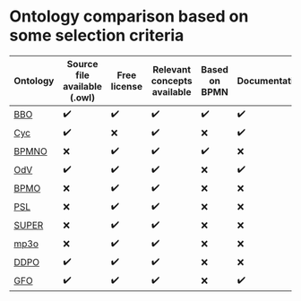 # Ontology comparison based on some selection criteria



|Ontology|Source file available (.owl)|Free license|Relevant concepts available|Based on BPMN  | Documentation
| ----------- | ----------- |----------- |----------- |----------- |----------- |
| [BBO](https://hal.archives-ouvertes.fr/hal-02365012/document)| :heavy_check_mark:| :heavy_check_mark: | :heavy_check_mark: | :heavy_check_mark: | :heavy_check_mark: |
| [Cyc](http://www.aiai.ed.ac.uk/~stuart/Papers/plan01-ws.pdf) | :heavy_check_mark: | :x: | :heavy_check_mark: | :x: | :heavy_check_mark: |
| [BPMNO](https://ebooks.iospress.nl/DOI/10.3233/978-1-61499-438-1-133) | :x: | :heavy_check_mark: | :heavy_check_mark:| :heavy_check_mark:| :x: |
| [OdV](https://publishup.uni-potsdam.de/opus4-ubp/frontdoor/index/index/year/2012/docId/5555) | :heavy_check_mark: | :heavy_check_mark: | :heavy_check_mark: | :x: | :heavy_check_mark: |
|[BPMO](https://dl.acm.org/doi/abs/10.1145/1944968.1944971) | :x: |:heavy_check_mark:|:heavy_check_mark: | :x: | :x: |
|[PSL](https://web.archive.org/web/20071230103337/http://www.mel.nist.gov/psl/ontology.html) | :x: | :heavy_check_mark: | :heavy_check_mark:| :x: | :x: |
|[SUPER](https://www.academia.edu/download/42653929/SUPER_-_Raising_Business_Process_Managem20160213-32386-1bt9x5d.pdf)| :x: | :heavy_check_mark:| :heavy_check_mark: | :x: | :x: |
|[mp3o](https://ieeexplore.ieee.org/document/4026900)| :x: | :heavy_check_mark: | :heavy_check_mark: | :x: | :x: |
|[DDPO](https://citeseerx.ist.psu.edu/document?repid=rep1&type=pdf&doi=e8e38882dc95851ad468954086d28f48df90d2f2)|:heavy_check_mark: |:heavy_check_mark:|:heavy_check_mark: | :x: | :x: |
|[GFO](https://www.onto-med.de/ontologies/gfo) | :heavy_check_mark: |:heavy_check_mark: | :heavy_check_mark: | :x: | :heavy_check_mark:|
